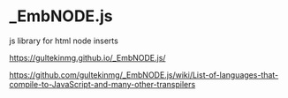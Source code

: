 # _EmbNODE.js
js library for html node inserts

https://gultekinmg.github.io/_EmbNODE.js/



https://github.com/gultekinmg/_EmbNODE.js/wiki/List-of-languages-that-compile-to-JavaScript-and-many-other-transpilers

